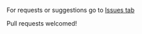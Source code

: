 For requests or suggestions go to <a href="https://github.com/altives2/alternatives/issues">Issues tab</a>

Pull requests welcomed!


